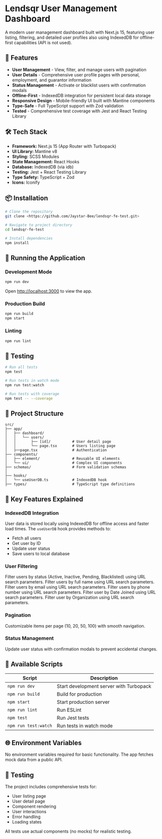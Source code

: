 # Lendsqr User Management Dashboard

A modern user management dashboard built with Next.js 15, featuring user listing, filtering, and detailed user profiles also using IndexedDB for offline-first capabilities (API is not used).

## 🚀 Features

- **User Management** - View, filter, and manage users with pagination
- **User Details** - Comprehensive user profile pages with personal, employment, and guarantor information
- **Status Management** - Activate or blacklist users with confirmation modals
- **Offline-First** - IndexedDB integration for persistent local data storage
- **Responsive Design** - Mobile-friendly UI built with Mantine components
- **Type-Safe** - Full TypeScript support with Zod validation
- **Tested** - Comprehensive test coverage with Jest and React Testing Library

## 🛠️ Tech Stack

- **Framework:** Next.js 15 (App Router with Turbopack)
- **UI Library:** Mantine v8
- **Styling:** SCSS Modules
- **State Management:** React Hooks
- **Database:** IndexedDB (via idb)
- **Testing:** Jest + React Testing Library
- **Type Safety:** TypeScript + Zod
- **Icons:** Iconify

## 📦 Installation

```bash
# Clone the repository
git clone <https://github.com/Jaystar-Bee/lendsqr-fe-test.git>

# Navigate to project directory
cd lendsqr-fe-test

# Install dependencies
npm install
```

## 🏃 Running the Application

### Development Mode
```bash
npm run dev
```
Open [http://localhost:3000](http://localhost:3000) to view the app.

### Production Build
```bash
npm run build
npm start
```

### Linting
```bash
npm run lint
```

## 🧪 Testing

```bash
# Run all tests
npm test

# Run tests in watch mode
npm run test:watch

# Run tests with coverage
npm test -- --coverage
```

## 📁 Project Structure

```
src/
├── app/
│   ├── dashboard/
│   │   └── users/
│   │       ├── [id]/          # User detail page
│   │       └── page.tsx       # Users listing page
│   ├──page.tsx                # Authentication
├── components/
│   ├── element/               # Reusable UI elements
│   └── ui/                    # Complex UI components
├── schemas/                   # Form validation schemas
│
├── hooks/
│   └── useUserDB.ts           # IndexedDB hook
├── types/                     # TypeScript type definitions
```

## 🔑 Key Features Explained

### IndexedDB Integration
User data is stored locally using IndexedDB for offline access and faster load times. The `useUserDB` hook provides methods to:
- Fetch all users
- Get user by ID
- Update user status
- Save users to local database

### User Filtering
Filter users by status (Active, Inactive, Pending, Blacklisted) using URL search parameters.
Filter users by full name using URL search parameters.
Filter users by email using URL search parameters.
Filter users by phone number using URL search parameters.
Filter user by Date Joined using URL search parameters.
Filter user by Organization using URL search parameters.

### Pagination
Customizable items per page (10, 20, 50, 100) with smooth navigation.

### Status Management
Update user status with confirmation modals to prevent accidental changes.

## 🧩 Available Scripts

| Script | Description |
|--------|-------------|
| `npm run dev` | Start development server with Turbopack |
| `npm run build` | Build for production |
| `npm start` | Start production server |
| `npm run lint` | Run ESLint |
| `npm test` | Run Jest tests |
| `npm run test:watch` | Run tests in watch mode |

## 🌐 Environment Variables

No environment variables required for basic functionality. The app fetches mock data from a public API.

## 📝 Testing

The project includes comprehensive tests for:
- User listing page
- User detail page
- Component rendering
- User interactions
- Error handling
- Loading states

All tests use actual components (no mocks) for realistic testing.
